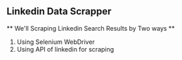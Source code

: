 ## Linkedin Data Scrapper

** We'll Scraping Linkedin Search Results by Two ways **
1. Using Selenium WebDriver
2. Using API of linkedin for scraping